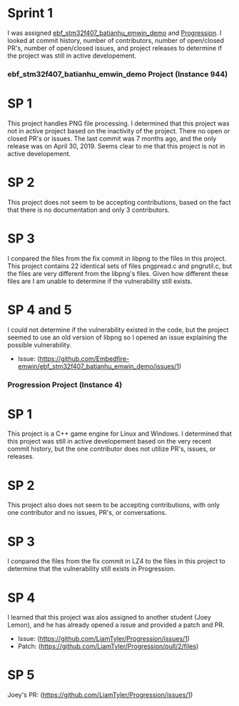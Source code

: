 # Sprint 1
I was assigned [ebf_stm32f407_batianhu_emwin_demo](https://github.com/Embedfire-emwin/ebf_stm32f407_batianhu_emwin_demo) and [Progression](https://github.com/LiamTyler/Progression). I looked at commit history, number of contributors, number of open/closed PR's, number of open/closed issues, and project releases to determine if the project was still in active developement.

### ebf_stm32f407_batianhu_emwin_demo Project (Instance 944)
# SP 1
This project handles PNG file processing. I determined that this project was not in active project based on the inactivity of the project. There no open or closed PR's or issues. The last commit was 7 months ago, and the only release was on April 30, 2019. Seems clear to me that this project is not in active developement.

# SP 2
This project does not seem to be accepting contributions, based on the fact that there is no documentation and only 3 contributors.

# SP 3
I conpared the files from the fix commit in libpng to the files in this project. This project contains 22 identical sets of files pngpread.c and pngrutil.c, but the files are very different from the libpng's files. Given how different these files are I am unable to determine if the vulnerability still exists.

# SP 4 and 5
I could not determine if the vulnerability existed in the code, but the project seemed to use an old version of libpng so I opened an issue explaining the possible vulnerability.
- Issue: (https://github.com/Embedfire-emwin/ebf_stm32f407_batianhu_emwin_demo/issues/1)


### Progression Project (Instance 4)
# SP 1
This project is a C++ game engine for Linux and Windows. I determined that this project was still in active developement based on the very recent commit history, but the one contributor does not utilize PR's, issues, or releases.

# SP 2
This project also does not seem to be accepting contributions, with only one contributor and no issues, PR's, or conversations.

# SP 3
I conpared the files from the fix commit in LZ4 to the files in this project to determine that the vulnerability still exists in Progression.

# SP 4
I learned that this project was alos assigned to another student (Joey Lemon), and he has already opened a issue and provided a patch and PR.
- Issue: (https://github.com/LiamTyler/Progression/issues/1)
- Patch: (https://github.com/LiamTyler/Progression/pull/2/files)

# SP 5
Joey's PR: (https://github.com/LiamTyler/Progression/issues/1)
